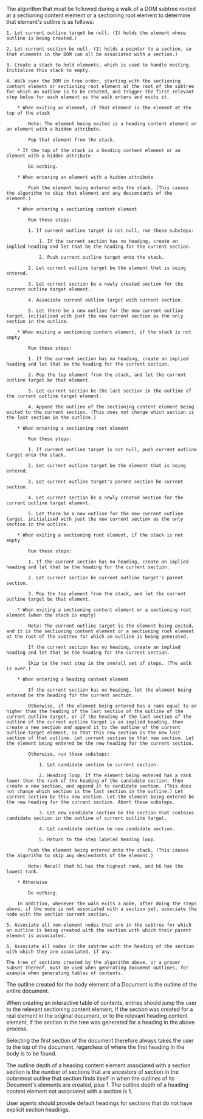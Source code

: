 The algorithm that must be followed during a walk of a DOM subtree rooted at a sectioning content element or a sectioning root element to determine that element's outline is as follows:

	1. Let current outline target be null. (It holds the element whose outline is being created.)

	2. Let current section be null. (It holds a pointer to a section, so that elements in the DOM can all be associated with a section.)

	3. Create a stack to hold elements, which is used to handle nesting. Initialise this stack to empty.

	4. Walk over the DOM in tree order, starting with the sectioning content element or sectioning root element at the root of the subtree for which an outline is to be created, and trigger the first relevant step below for each element as the walk enters and exits it.

		* When exiting an element, if that element is the element at the top of the stack

			Note: The element being exited is a heading content element or an element with a hidden attribute.

			Pop that element from the stack.

		* If the top of the stack is a heading content element or an element with a hidden attribute

			Do nothing.

		* When entering an element with a hidden attribute

			Push the element being entered onto the stack. (This causes the algorithm to skip that element and any descendants of the element.)

		* When entering a sectioning content element

			Run these steps:

			1. If current outline target is not null, run these substeps:

				1. If the current section has no heading, create an implied heading and let that be the heading for the current section.

				2. Push current outline target onto the stack.

			2. Let current outline target be the element that is being entered.

			3. Let current section be a newly created section for the current outline target element.

			4. Associate current outline target with current section.

			5. Let there be a new outline for the new current outline target, initialised with just the new current section as the only section in the outline.

		* When exiting a sectioning content element, if the stack is not empty

			Run these steps:

			1. If the current section has no heading, create an implied heading and let that be the heading for the current section.

			2. Pop the top element from the stack, and let the current outline target be that element.

			3. Let current section be the last section in the outline of the current outline target element.

			4. Append the outline of the sectioning content element being exited to the current section. (This does not change which section is the last section in the outline.)

		* When entering a sectioning root element

			Run these steps:

			1. If current outline target is not null, push current outline target onto the stack.

			2. Let current outline target be the element that is being entered.

			3. Let current outline target's parent section be current section.

			4. Let current section be a newly created section for the current outline target element.

			5. Let there be a new outline for the new current outline target, initialised with just the new current section as the only section in the outline.

		* When exiting a sectioning root element, if the stack is not empty

			Run these steps:

			1. If the current section has no heading, create an implied heading and let that be the heading for the current section.

			2. Let current section be current outline target's parent section.

			3. Pop the top element from the stack, and let the current outline target be that element.

		* When exiting a sectioning content element or a sectioning root element (when the stack is empty)

			Note: The current outline target is the element being exited, and it is the sectioning content element or a sectioning root element at the root of the subtree for which an outline is being generated.

			If the current section has no heading, create an implied heading and let that be the heading for the current section.

			Skip to the next step in the overall set of steps. (The walk is over.)

		* When entering a heading content element

			If the current section has no heading, let the element being entered be the heading for the current section.

			Otherwise, if the element being entered has a rank equal to or higher than the heading of the last section of the outline of the current outline target, or if the heading of the last section of the outline of the current outline target is an implied heading, then create a new section and append it to the outline of the current outline target element, so that this new section is the new last section of that outline. Let current section be that new section. Let the element being entered be the new heading for the current section.

			Otherwise, run these substeps:

				1. Let candidate section be current section.

				2. Heading loop: If the element being entered has a rank lower than the rank of the heading of the candidate section, then create a new section, and append it to candidate section. (This does not change which section is the last section in the outline.) Let current section be this new section. Let the element being entered be the new heading for the current section. Abort these substeps.

				3. Let new candidate section be the section that contains candidate section in the outline of current outline target.

				4. Let candidate section be new candidate section.

				5. Return to the step labeled heading loop.

			Push the element being entered onto the stack. (This causes the algorithm to skip any descendants of the element.)

			Note: Recall that h1 has the highest rank, and h6 has the lowest rank.

		* Otherwise

			Do nothing.

		In addition, whenever the walk exits a node, after doing the steps above, if the node is not associated with a section yet, associate the node with the section current section.

	5. Associate all non-element nodes that are in the subtree for which an outline is being created with the section with which their parent element is associated.

	6. Associate all nodes in the subtree with the heading of the section with which they are associated, if any.

	The tree of sections created by the algorithm above, or a proper subset thereof, must be used when generating document outlines, for example when generating tables of contents.

The outline created for the body element of a Document is the outline of the entire document.

When creating an interactive table of contents, entries should jump the user to the relevant sectioning content element, if the section was created for a real element in the original document, or to the relevant heading content element, if the section in the tree was generated for a heading in the above process.

Selecting the first section of the document therefore always takes the user to the top of the document, regardless of where the first heading in the body is to be found.

The outline depth of a heading content element associated with a section section is the number of sections that are ancestors of section in the outermost outline that section finds itself in when the outlines of its Document's elements are created, plus 1. The outline depth of a heading content element not associated with a section is 1.

User agents should provide default headings for sections that do not have explicit section headings.
